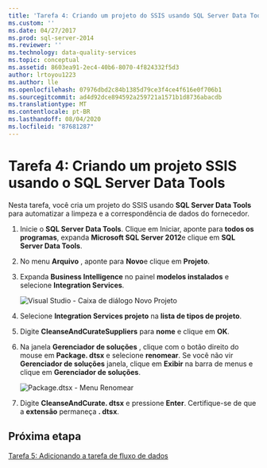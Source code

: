 ```yaml
---
title: 'Tarefa 4: Criando um projeto do SSIS usando SQL Server Data Tools | Microsoft Docs'
ms.custom: ''
ms.date: 04/27/2017
ms.prod: sql-server-2014
ms.reviewer: ''
ms.technology: data-quality-services
ms.topic: conceptual
ms.assetid: 8603ea91-2ec4-40b6-8070-4f824332f5d3
author: lrtoyou1223
ms.author: lle
ms.openlocfilehash: 07976dbd2c84b1385d79ce3f4ce4f616e0f706b1
ms.sourcegitcommit: ad4d92dce894592a259721a1571b1d8736abacdb
ms.translationtype: MT
ms.contentlocale: pt-BR
ms.lasthandoff: 08/04/2020
ms.locfileid: "87681287"
---
```

# <a name="task-4-creating-an-ssis-project-using-sql-server-data-tools"></a>Tarefa 4: Criando um projeto SSIS usando o SQL Server Data Tools
  Nesta tarefa, você cria um projeto do SSIS usando **SQL Server Data Tools** para automatizar a limpeza e a correspondência de dados do fornecedor.

1.  Inicie o **SQL Server Data Tools**. Clique em Iniciar, aponte para **todos os programas**, expanda **Microsoft SQL Server 2012**e clique em **SQL Server Data Tools**.

2.  No menu **Arquivo** , aponte para **Novo**e clique em **Projeto**.

3.  Expanda **Business Intelligence** no painel **modelos instalados** e selecione **Integration Services**.

     ![Visual Studio - Caixa de diálogo Novo Projeto](../../2014/tutorials/media/et-creatinganssisprojectusingsqlsdt-01.jpg "Visual Studio - Caixa de diálogo Novo Projeto")

4.  Selecione **Integration Services projeto** na **lista de tipos de projeto**.

5.  Digite **CleanseAndCurateSuppliers** para **nome** e clique em **OK**.

6.  Na janela **Gerenciador de soluções** , clique com o botão direito do mouse em **Package. dtsx** e selecione **renomear**. Se você não vir **Gerenciador de soluções** janela, clique em **Exibir** na barra de menus e clique em **Gerenciador de soluções**.

     ![Package.dtsx - Menu Renomear](../../2014/tutorials/media/et-creatinganssisprojectusingsqlsdt-02.jpg "Package.dtsx - Menu Renomear")

7.  Digite **CleanseAndCurate. dtsx** e pressione **Enter**. Certifique-se de que a **extensão** permaneça **. dtsx**.

## <a name="next-step"></a>Próxima etapa
 [Tarefa 5: Adicionando a tarefa de fluxo de dados](task-5-adding-data-flow-task.md)


